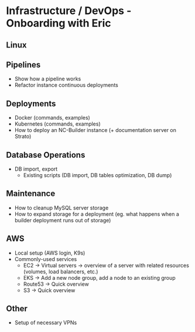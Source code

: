 # Infrastructure / DevOps - Onboarding with Eric

## Linux

## Pipelines
- Show how a pipeline works
- Refactor instance continuous deployments

## Deployments
- Docker (commands, examples)
- Kubernetes (commands, examples)
- How to deploy an NC-Builder instance (+ documentation server on Strato)

## Database Operations
- DB import, export
  - Existing scripts (DB import, DB tables optimization, DB dump)

## Maintenance
- How to cleanup MySQL server storage
- How to expand storage for a deployment (eg. what happens when a builder deployment runs out of storage)

## AWS
- Local setup (AWS login, K9s)
- Commonly-used services
  - EC2 -> Virtual servers -> overview of a server with related resources (volumes, load balancers, etc.)
  - EKS -> Add a new node group, add a node to an existing group
  - Route53 -> Quick overview
  - S3 -> Quick overview

## Other
- Setup of necessary VPNs
